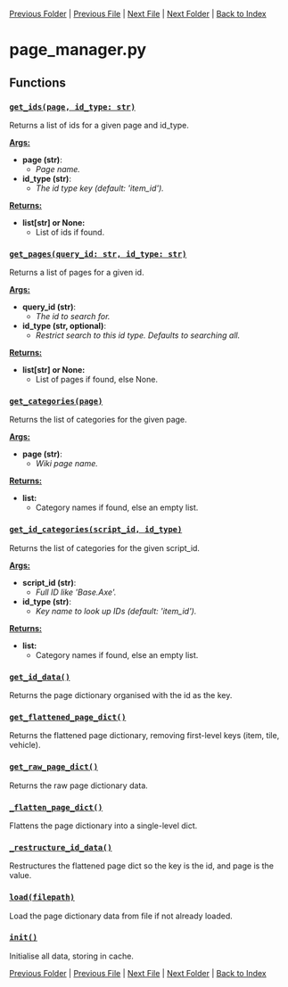 [Previous Folder](../consumables.md) | [Previous File](logger.md) | [Next File](setup.md) | [Next Folder](../fluids/fluid_article.md) | [Back to Index](../../index.md)

# page_manager.py

## Functions

### [`get_ids(page, id_type: str)`](https://github.com/Vaileasys/pz-wiki_parser/blob/main/scripts/core/page_manager.py#L17)

Returns a list of ids for a given page and id_type.


<ins>**Args:**</ins>
  - **page (str)**:
      - _Page name._
  - **id_type (str)**:
      - _The id type key (default: 'item_id')._

<ins>**Returns:**</ins>
  - **list[str] or None:**
      - List of ids if found.

### [`get_pages(query_id: str, id_type: str)`](https://github.com/Vaileasys/pz-wiki_parser/blob/main/scripts/core/page_manager.py#L31)

Returns a list of pages for a given id.


<ins>**Args:**</ins>
  - **query_id (str)**:
      - _The id to search for._
  - **id_type (str, optional)**:
      - _Restrict search to this id type. Defaults to searching all._

<ins>**Returns:**</ins>
  - **list[str] or None:**
      - List of pages if found, else None.

### [`get_categories(page)`](https://github.com/Vaileasys/pz-wiki_parser/blob/main/scripts/core/page_manager.py#L57)

Returns the list of categories for the given page.


<ins>**Args:**</ins>
  - **page (str)**:
      - _Wiki page name._

<ins>**Returns:**</ins>
  - **list:**
      - Category names if found, else an empty list.

### [`get_id_categories(script_id, id_type)`](https://github.com/Vaileasys/pz-wiki_parser/blob/main/scripts/core/page_manager.py#L70)

Returns the list of categories for the given script_id.


<ins>**Args:**</ins>
  - **script_id (str)**:
      - _Full ID like 'Base.Axe'._
  - **id_type (str)**:
      - _Key name to look up IDs (default: 'item_id')._

<ins>**Returns:**</ins>
  - **list:**
      - Category names if found, else an empty list.

### [`get_id_data()`](https://github.com/Vaileasys/pz-wiki_parser/blob/main/scripts/core/page_manager.py#L89)

Returns the page dictionary organised with the id as the key.

### [`get_flattened_page_dict()`](https://github.com/Vaileasys/pz-wiki_parser/blob/main/scripts/core/page_manager.py#L97)

Returns the flattened page dictionary, removing first-level keys (item, tile, vehicle).

### [`get_raw_page_dict()`](https://github.com/Vaileasys/pz-wiki_parser/blob/main/scripts/core/page_manager.py#L105)

Returns the raw page dictionary data.

### [`_flatten_page_dict()`](https://github.com/Vaileasys/pz-wiki_parser/blob/main/scripts/core/page_manager.py#L111)

Flattens the page dictionary into a single-level dict.

### [`_restructure_id_data()`](https://github.com/Vaileasys/pz-wiki_parser/blob/main/scripts/core/page_manager.py#L120)

Restructures the flattened page dict so the key is the id, and page is the value.

### [`load(filepath)`](https://github.com/Vaileasys/pz-wiki_parser/blob/main/scripts/core/page_manager.py#L140)

Load the page dictionary data from file if not already loaded.

### [`init()`](https://github.com/Vaileasys/pz-wiki_parser/blob/main/scripts/core/page_manager.py#L147)

Initialise all data, storing in cache.



[Previous Folder](../consumables.md) | [Previous File](logger.md) | [Next File](setup.md) | [Next Folder](../fluids/fluid_article.md) | [Back to Index](../../index.md)
